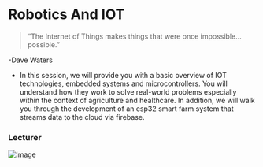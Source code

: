 # Robotics And IOT

>“The Internet of Things makes things that were once impossible… possible.”

-Dave Waters

* In this session, we will provide you with a basic overview of IOT technologies, embedded
systems and microcontrollers. You will understand how they work to solve
real-world problems especially within the context of agriculture and healthcare. In addition, we
will walk you through the development of an esp32 smart farm system that streams data to
the cloud via firebase.

### Lecturer
![image](https://user-images.githubusercontent.com/81571678/176940665-40f2a3ee-6ef6-4c65-9a94-3009098ab445.png)
